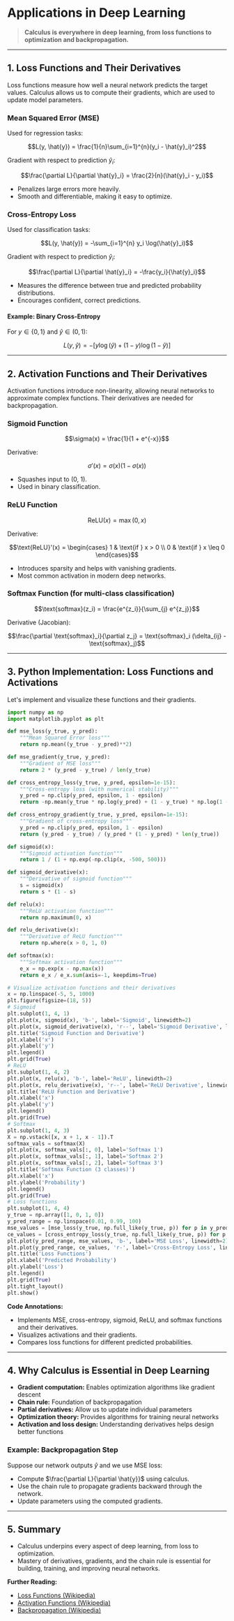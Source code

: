 # Applications in Deep Learning

> **Calculus is everywhere in deep learning, from loss functions to optimization and backpropagation.**

---

## 1. Loss Functions and Their Derivatives

Loss functions measure how well a neural network predicts the target values. Calculus allows us to compute their gradients, which are used to update model parameters.

### Mean Squared Error (MSE)
Used for regression tasks:
```math
L(y, \hat{y}) = \frac{1}{n}\sum_{i=1}^{n}(y_i - \hat{y}_i)^2
```
Gradient with respect to prediction $`\hat{y}_i`$:
```math
\frac{\partial L}{\partial \hat{y}_i} = \frac{2}{n}(\hat{y}_i - y_i)
```
- Penalizes large errors more heavily.
- Smooth and differentiable, making it easy to optimize.

### Cross-Entropy Loss
Used for classification tasks:
```math
L(y, \hat{y}) = -\sum_{i=1}^{n} y_i \log(\hat{y}_i)
```
Gradient with respect to prediction $`\hat{y}_i`$:
```math
\frac{\partial L}{\partial \hat{y}_i} = -\frac{y_i}{\hat{y}_i}
```
- Measures the difference between true and predicted probability distributions.
- Encourages confident, correct predictions.

#### Example: Binary Cross-Entropy
For $`y \in \{0, 1\}`$ and $`\hat{y} \in (0, 1)`$:
```math
L(y, \hat{y}) = -[y \log(\hat{y}) + (1-y)\log(1-\hat{y})]
```

---

## 2. Activation Functions and Their Derivatives

Activation functions introduce non-linearity, allowing neural networks to approximate complex functions. Their derivatives are needed for backpropagation.

### Sigmoid Function
```math
\sigma(x) = \frac{1}{1 + e^{-x}}
```
Derivative:
```math
\sigma'(x) = \sigma(x)(1 - \sigma(x))
```
- Squashes input to (0, 1).
- Used in binary classification.

### ReLU Function
```math
\text{ReLU}(x) = \max(0, x)
```
Derivative:
```math
\text{ReLU}'(x) = \begin{cases} 1 & \text{if } x > 0 \\ 0 & \text{if } x \leq 0 \end{cases}
```
- Introduces sparsity and helps with vanishing gradients.
- Most common activation in modern deep networks.

### Softmax Function (for multi-class classification)
```math
\text{softmax}(z_i) = \frac{e^{z_i}}{\sum_{j} e^{z_j}}
```
Derivative (Jacobian):
```math
\frac{\partial \text{softmax}_i}{\partial z_j} = \text{softmax}_i (\delta_{ij} - \text{softmax}_j)
```

---

## 3. Python Implementation: Loss Functions and Activations

Let's implement and visualize these functions and their gradients.

```python
import numpy as np
import matplotlib.pyplot as plt

def mse_loss(y_true, y_pred):
    """Mean Squared Error loss"""
    return np.mean((y_true - y_pred)**2)

def mse_gradient(y_true, y_pred):
    """Gradient of MSE loss"""
    return 2 * (y_pred - y_true) / len(y_true)

def cross_entropy_loss(y_true, y_pred, epsilon=1e-15):
    """Cross-entropy loss (with numerical stability)"""
    y_pred = np.clip(y_pred, epsilon, 1 - epsilon)
    return -np.mean(y_true * np.log(y_pred) + (1 - y_true) * np.log(1 - y_pred))

def cross_entropy_gradient(y_true, y_pred, epsilon=1e-15):
    """Gradient of cross-entropy loss"""
    y_pred = np.clip(y_pred, epsilon, 1 - epsilon)
    return (y_pred - y_true) / (y_pred * (1 - y_pred) * len(y_true))

def sigmoid(x):
    """Sigmoid activation function"""
    return 1 / (1 + np.exp(-np.clip(x, -500, 500)))

def sigmoid_derivative(x):
    """Derivative of sigmoid function"""
    s = sigmoid(x)
    return s * (1 - s)

def relu(x):
    """ReLU activation function"""
    return np.maximum(0, x)

def relu_derivative(x):
    """Derivative of ReLU function"""
    return np.where(x > 0, 1, 0)

def softmax(x):
    """Softmax activation function"""
    e_x = np.exp(x - np.max(x))
    return e_x / e_x.sum(axis=-1, keepdims=True)

# Visualize activation functions and their derivatives
x = np.linspace(-5, 5, 1000)
plt.figure(figsize=(18, 5))
# Sigmoid
plt.subplot(1, 4, 1)
plt.plot(x, sigmoid(x), 'b-', label='Sigmoid', linewidth=2)
plt.plot(x, sigmoid_derivative(x), 'r--', label='Sigmoid Derivative', linewidth=2)
plt.title('Sigmoid Function and Derivative')
plt.xlabel('x')
plt.ylabel('y')
plt.legend()
plt.grid(True)
# ReLU
plt.subplot(1, 4, 2)
plt.plot(x, relu(x), 'b-', label='ReLU', linewidth=2)
plt.plot(x, relu_derivative(x), 'r--', label='ReLU Derivative', linewidth=2)
plt.title('ReLU Function and Derivative')
plt.xlabel('x')
plt.ylabel('y')
plt.legend()
plt.grid(True)
# Softmax
plt.subplot(1, 4, 3)
X = np.vstack([x, x + 1, x - 1]).T
softmax_vals = softmax(X)
plt.plot(x, softmax_vals[:, 0], label='Softmax 1')
plt.plot(x, softmax_vals[:, 1], label='Softmax 2')
plt.plot(x, softmax_vals[:, 2], label='Softmax 3')
plt.title('Softmax Function (3 classes)')
plt.xlabel('x')
plt.ylabel('Probability')
plt.legend()
plt.grid(True)
# Loss functions
plt.subplot(1, 4, 4)
y_true = np.array([1, 0, 1, 0])
y_pred_range = np.linspace(0.01, 0.99, 100)
mse_values = [mse_loss(y_true, np.full_like(y_true, p)) for p in y_pred_range]
ce_values = [cross_entropy_loss(y_true, np.full_like(y_true, p)) for p in y_pred_range]
plt.plot(y_pred_range, mse_values, 'b-', label='MSE Loss', linewidth=2)
plt.plot(y_pred_range, ce_values, 'r-', label='Cross-Entropy Loss', linewidth=2)
plt.title('Loss Functions')
plt.xlabel('Predicted Probability')
plt.ylabel('Loss')
plt.legend()
plt.grid(True)
plt.tight_layout()
plt.show()
```

**Code Annotations:**
- Implements MSE, cross-entropy, sigmoid, ReLU, and softmax functions and their derivatives.
- Visualizes activations and their gradients.
- Compares loss functions for different predicted probabilities.

---

## 4. Why Calculus is Essential in Deep Learning

- **Gradient computation:** Enables optimization algorithms like gradient descent
- **Chain rule:** Foundation of backpropagation
- **Partial derivatives:** Allow us to update individual parameters
- **Optimization theory:** Provides algorithms for training neural networks
- **Activation and loss design:** Understanding derivatives helps design better functions

### Example: Backpropagation Step
Suppose our network outputs $`\hat{y}`$ and we use MSE loss:
- Compute $`\frac{\partial L}{\partial \hat{y}}`$ using calculus.
- Use the chain rule to propagate gradients backward through the network.
- Update parameters using the computed gradients.

---

## 5. Summary

- Calculus underpins every aspect of deep learning, from loss to optimization.
- Mastery of derivatives, gradients, and the chain rule is essential for building, training, and improving neural networks.

**Further Reading:**
- [Loss Functions (Wikipedia)](https://en.wikipedia.org/wiki/Loss_function)
- [Activation Functions (Wikipedia)](https://en.wikipedia.org/wiki/Activation_function)
- [Backpropagation (Wikipedia)](https://en.wikipedia.org/wiki/Backpropagation) 